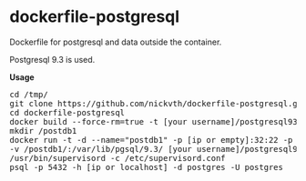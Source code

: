 dockerfile-postgresql
=====================

Dockerfile for postgresql and data outside the container.

Postgresql 9.3 is used.

<b>Usage</b>

<pre>
cd /tmp/
git clone https://github.com/nickvth/dockerfile-postgresql.git 
cd dockerfile-postgresql
docker build --force-rm=true -t [your username]/postgresql93 .
mkdir /postdb1
docker run -t -d --name="postdb1" -p [ip or empty]:32:22 -p [ip or empty]:5432:5432 \ 
-v /postdb1/:/var/lib/pgsql/9.3/ [your username]/postgresql93 \
/usr/bin/supervisord -c /etc/supervisord.conf
psql -p 5432 -h [ip or localhost] -d postgres -U postgres
</pre>
